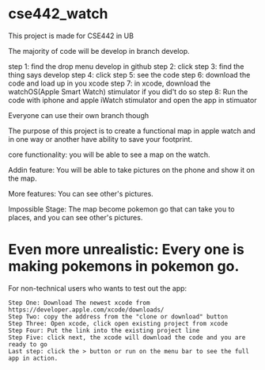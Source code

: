 # cse442_watch
This project is made for CSE442 in UB

The majority of code will be develop in branch develop.

 step 1: find the drop menu develop in github
 step 2: click
 step 3: find the thing says develop
 step 4: click
 step 5: see the code
 step 6: download the code and load up in you xcode
 step 7: in xcode, download the watchOS(Apple Smart Watch) stimulator if you did't do so
 step 8: Run the code with iphone and apple iWatch stimulator and open the app in stimuator

Everyone can use their own branch though

The purpose of this project is to create a functional map in apple watch and in one way or another have ability to save your footprint.

core functionality:
you will be able to see a map on the watch.

Addin feature:
You will be able to take pictures on the phone and show it on the map.

More features:
You can see other's pictures.

Impossible Stage:
The map become pokemon go that can take you to places, and you can see other's pictures.

Even more unrealistic:
Every one is making pokemons in pokemon go.
=======
 
For non-technical users who wants to test out the app:
    
    Step One: Download The newest xcode from https://developer.apple.com/xcode/downloads/
    Step Two: copy the address from the "clone or download" button
    Step Three: Open xcode, click open existing project from xcode
    Step Four: Put the link into the existing project line
    Step Five: click next, the xcode will download the code and you are ready to go
    Last step: click the > button or run on the menu bar to see the full app in action.

